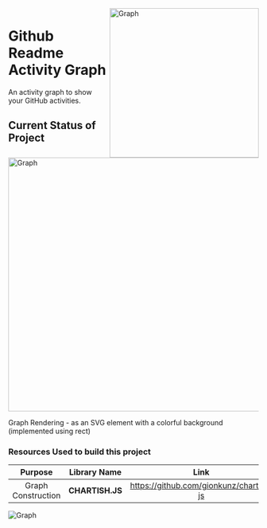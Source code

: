 <img align="right" src="https://github.com/Ashutosh00710/github-readme-activity-graph/blob/main/asset/graph.jpg" alt="Graph" height=300>

# Github Readme Activity Graph

An activity graph to show your GitHub activities.

## Current Status of Project

<img align="center" src="https://github.com/Ashutosh00710/github-readme-activity-graph/blob/main/asset/currentstatus.png" alt="Graph" width="510">

Graph Rendering - as an SVG element with a colorful background (implemented using rect)

### Resources Used to build this project

|      Purpose       |  Library Name   |                  Link                   |
| :----------------: | :-------------: | :-------------------------------------: |
| Graph Construction | **CHARTISH.JS** | https://github.com/gionkunz/chartist-js |

<img src="https://activity-graph.herokuapp.com/ashutosh00710" alt="Graph">
